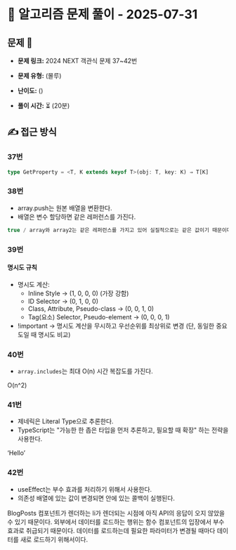 # 📝 알고리즘 문제 풀이 - 2025-07-31

## 문제 📖

- **문제 링크:** 2024 NEXT 객관식 문제 37~42번

- **문제 유형:** (몰루)

- **난이도:** ()

- **풀이 시간:** ⏳ (20분)

## ✍ 접근 방식

### 37번
``` ts
type GetProperty = <T, K extends keyof T>(obj: T, key: K) ⇒ T[K]
```

### 38번
- array.push는 원본 배열을 변환한다.
- 배열은 변수 할당하면 같은 레퍼런스를 가진다.

```ts
true / array와 array2는 같은 레퍼런스를 가지고 있어 실질적으로는 같은 값이기 때문이다.
```

### 39번

#### 명시도 규칙
- 명시도 계산:
  - Inline Style → (1, 0, 0, 0) (가장 강함)
  - ID Selector → (0, 1, 0, 0)
  - Class, Attribute, Pseudo-class → (0, 0, 1, 0)
  - Tag(요소) Selector, Pseudo-element → (0, 0, 0, 1)
- !important → 명시도 계산을 무시하고 우선순위를 최상위로 변경 (단, 동일한 중요도일 때 명시도 비교)

### 40번
- `array.includes`는 최대 O(n) 시간 복잡도를 가진다.

O(n^2)

### 41번
- 제네릭은 Literal Type으로 추론한다.
- TypeScript는 "가능한 한 좁은 타입을 먼저 추론하고, 필요할 때 확장" 하는 전략을 사용한다.

‘Hello’

### 42번

- useEffect는 부수 효과를 처리하기 위해서 사용한다.
- 의존성 배열에 있는 값이 변경되면 안에 있는 콜백이 실행된다.

BlogPosts 컴포넌트가 렌더하는 li가 렌더되는 시점에 아직 API의 응답이 오지 않았을 수 있기 때문이다.
외부에서 데이터를 로드하는 행위는 함수 컴포넌트의 입장에서 부수 효과로 취급되기 때문이다.
데이터를 로드하는데 필요한 파라미터가 변경될 때마다 데이터를 새로 로드하기 위해서이다.
